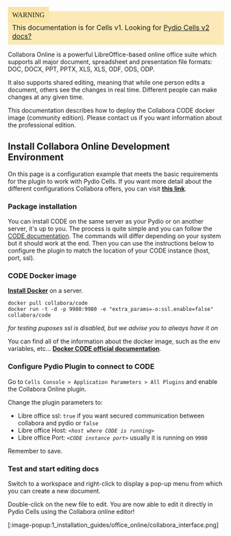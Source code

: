 <div style="background-color: #fbe9b7;font-size: 16px;">
<span style="background-color: #fae4a6;padding: 10px;font-family: FuturaT-Demi;">WARNING</span>
<span style="padding: 10px;display: inline-block;">This documentation is for Cells v1. Looking for <a href="https://pydio.com/en/docs/cells/v2/quick-start">Pydio Cells v2 docs?</a></span>
</div>

Collabora Online is a powerful LibreOffice-based online office suite which supports all major document, spreadsheet and presentation file formats:​ DOC, DOCX, PPT, PPTX, XLS, XLS, ODF, ODS, ODP.

It also supports shared editing, meaning that while one person edits a document, others see the changes in real time. Different people can make changes at any given time.

This documentation describes how to deploy the Collabora CODE docker image (community edition). Please contact us if you want information about the professional edition.

## Install Collabora Online Development Environment

On this page is a configuration example that meets the basic requirements for the plugin to work with Pydio Cells. If you want more detail about the different configurations Collabora offers, you can visit **[this link](https://www.collaboraoffice.com/code/)**.

### Package installation

You can install CODE on the same server as your Pydio or on another server, it's up to you.
The process is quite simple and you can follow the [CODE documentation](https://www.collaboraoffice.com/code/linux-packages/).
The commands will differ depending on your system but it should work at the end. Then you can use the instructions below to configure the plugin to match the location of your CODE instance (host, port, ssl).

### CODE Docker image

**[Install Docker](https://docs.docker.com/install/)** on a server.

```shell
docker pull collabora/code
docker run -t -d -p 9980:9980 -e "extra_params=-o:ssl.enable=false" collabora/code
```
_for testing puposes ssl is disabled, but we advise you to always have it on_

You can find all of the information about the docker image, such as the env variables, etc... **[Docker CODE official documentation](https://www.collaboraoffice.com/code/docker/)**.


### Configure Pydio Plugin to connect to CODE

Go to `Cells Console > Application Parameters > All Plugins` and enable the Collabora Online plugin.

Change the plugin parameters to:

- Libre office ssl: `true` if you want secured communication between collabora and pydio or `false`
- Libre office Host: _`<host where CODE is running>`_
- Libre office Port: _`<CODE instance port>`_ usually it is running on `9980`

Remember to save.

### Test and start editing docs

Switch to a workspace and right-click to display a pop-up menu from which you can create a new document.

Double-click on the new file to edit. You are now able to edit it directly in Pydio Cells using the Collabora online editor!

[:image-popup:1_installation_guides/office_online/collabora_interface.png]
